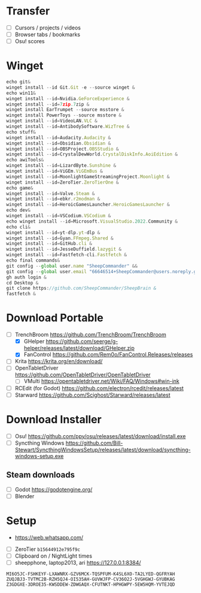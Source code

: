 # Transfer
- [ ] Cursors / projects / videos
- [ ] Browser tabs / bookmarks
- [ ] Osu! scores
# Winget
```js
echo git&
winget install --id Git.Git -e --source winget &
echo win11&
winget install --id=Nvidia.GeForceExperience &
winget install --id=7zip.7zip &
winget install EarTrumpet --source msstore &
winget install PowerToys --source msstore &
winget install --id=VideoLAN.VLC &
winget install --id=AntibodySoftware.WizTree &
echo stuff&
winget install --id=Audacity.Audacity &
winget install --id=Obsidian.Obsidian &
winget install --id=OBSProject.OBSStudio &
winget install --id=CrystalDewWorld.CrystalDiskInfo.AoiEdition &
echo awiTools&
winget install --id=LizardByte.Sunshine &
winget install --id=ViGEm.ViGEmBus &
winget install --id=MoonlightGameStreamingProject.Moonlight &
winget install --id=ZeroTier.ZeroTierOne &
echo game&
winget install --id=Valve.Steam &
winget install --id=ebkr.r2modman &
winget install --id=HeroicGamesLauncher.HeroicGamesLauncher &
echo dev&
winget install --id=VSCodium.VSCodium &
echo winget install --id=Microsoft.VisualStudio.2022.Community &
echo cli&
winget install --id=yt-dlp.yt-dlp &
winget install --id=Gyan.FFmpeg.Shared &
winget install --id=GitHub.cli &
winget install --id=JesseDuffield.lazygit &
winget install --id=Fastfetch-cli.Fastfetch &
echo final commands&
git config --global user.name "SheepCommander" &&
git config --global user.email "66646514+SheepCommander@users.noreply.github.com" &
gh auth login &
cd Desktop &
git clone https://github.com/SheepCommander/SheepBrain &
fastfetch &
```
# Download Portable
- [ ] TrenchBroom https://github.com/TrenchBroom/TrenchBroom
	- [x] GHelper https://github.com/seerge/g-helper/releases/latest/download/GHelper.zip
	- [x] FanControl https://github.com/Rem0o/FanControl.Releases/releases
- [ ] Krita https://krita.org/en/download/
- [ ] OpenTabletDriver https://github.com/OpenTabletDriver/OpenTabletDriver
	- [ ] VMulti https://opentabletdriver.net/Wiki/FAQ/Windows#win-ink
- [ ] RCEdit (for Godot) https://github.com/electron/rcedit/releases/latest
- [ ] Starward https://github.com/Scighost/Starward/releases/latest
# Download Installer
- [ ] Osu! https://github.com/ppy/osu/releases/latest/download/install.exe
- [ ] Syncthing Windows https://github.com/Bill-Stewart/SyncthingWindowsSetup/releases/latest/download/syncthing-windows-setup.exe
## Steam downloads
- [ ] Godot https://godotengine.org/
- [ ] Blender
# Setup
- https://web.whatsapp.com/
- [ ] ZeroTier `b15644912e795f9c`
- [ ] Clipboard on / NightLight times 
- [ ] sheepphone, laptop2013, ari https://127.0.0.1:8384/
```
MI6O5JC-FSHKEYF-LXAWNRX-GZV6MCK-TQSPFUM-K4SL6XO-TA2LYED-QGFRYAH
ZUQJBJ3-TVTMC2B-RZH5QJ4-OI535AH-GUVWJFP-CV36O2J-5VGHGWJ-GYUBKAG 
Z3GDGXE-3DROE35-KWSDDEW-ZDWGAQX-CFUTNKT-HPHGWPY-5EW5HQM-YVTEJQD
```